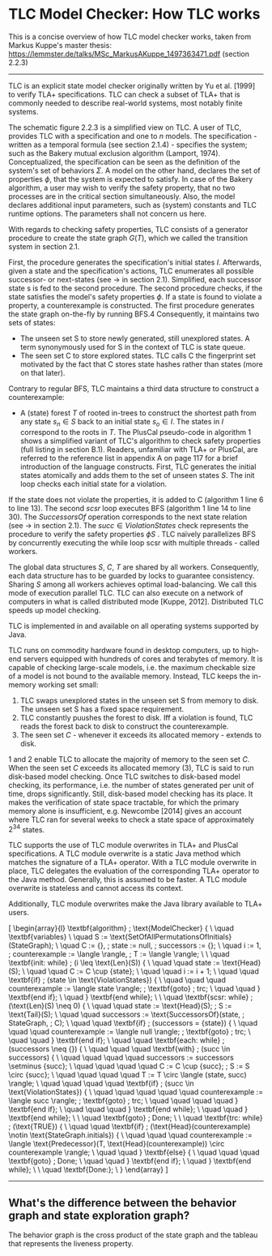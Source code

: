 # TLC Model Checker: How TLC works
This is a concise overview of how TLC model checker works, taken from Markus Kuppe's master thesis: https://lemmster.de/talks/MSc_MarkusAKuppe_1497363471.pdf (section 2.2.3)

---
TLC is an explicit state model checker originally written by Yu et al. [1999] to verify TLA+ specifications. TLC can check a subset of TLA+ that is commonly needed to describe real-world systems, most notably finite systems.

The schematic figure 2.2.3 is a simplified view on TLC. A user of TLC, provides TLC
with a specification and one to $n$ models. The specification - written as a temporal formula (see section 2.1.4) - specifies the system; such as the Bakery mutual exclusion algorithm (Lamport, 1974). Conceptualized, the specification can be seen as the definition of the system's set of behaviors $\Sigma$. A model on the other hand, declares the set of properties $\phi$, that the system is expected to satisfy. In case of the Bakery algorithm, a user may wish to verify the safety property, that no two processes are in the critical section simultaneously. Also, the model declares additional input parameters, such as (system) constants and TLC runtime options. The parameters shall not concern us here.

With regards to checking safety properties, TLC consists of a generator procedure to
create the state graph $G(T)$, which we called the transition system in section 2.1. 

First, the procedure generates the specification's initial states $I$. Afterwards, given a state and the specification's actions, TLC enumerates all possible successor- or next-states (see $\rightarrow$ in section 2.1). Simplified, each successor state s is fed to the second procedure. The second procedure checks, if the state satisfies the model's safety properties $\phi$. If a state is found to violate a property, a counterexample is constructed.
The first procedure generates the state graph on-the-fly by running BFS.4 Consequently, it maintains two sets of states:
* The unseen set S to store newly generated, still unexplored states. A term synonymously used for S in the context of TLC is state queue.
* The seen set C to store explored states. TLC calls C the fingerprint set motivated by the fact that C stores state hashes rather than states (more on that later).

Contrary to regular BFS, TLC maintains a third data structure to construct a counterexample:
* A (state) forest $T$ of rooted in-trees to construct the shortest path from any state $s_n \in S$ back to an initial state $s_o \in I$. The states in $I$ correspond to the roots in $T$.
The PlusCal pseudo-code in algorithm 1 shows a simplified variant of TLC's algorithm to check safety properties (full listing in section B.1). Readers, unfamiliar with TLA+ or PlusCal, are referred to the reference list in appendix A on page 117 for a brief introduction of the language constructs. First, TLC generates the initial states atomically and adds them to the set of unseen states $S$. The init loop checks each initial state for a violation. 

If the state does not violate the properties, it is added to C (algorithm 1 line 6 to line 13). The second $scsr$ loop executes BFS (algorithm 1 line 14 to line 30). The $SuccessorsOf$ operation corresponds to the next state relation (see → in section 2.1). The $succ \in ViolationStates$ check represents the procedure to verify the safety properties $\phi S$ .
TLC naïvely parallelizes BFS by concurrently executing the while loop scsr with multiple threads - called workers.

The global data structures $S$, $C$, $T$ are shared by all
workers. Consequently, each data structure has to be guarded by locks to guarantee consistency. Sharing $S$ among all workers achieves optimal load-balancing. We call this mode of execution parallel TLC. TLC can also execute on a network of computers
in what is called distributed mode [Kuppe, 2012]. Distributed TLC speeds up model checking.

TLC is implemented in and available on all operating systems supported by Java.

TLC runs on commodity hardware found in desktop computers, up to high-end servers equipped with hundreds of cores and terabytes of memory. It is capable of checking large-scale models, i.e. the maximum checkable size of a model is not bound to the available memory. Instead, TLC keeps the in-memory working set small:

1. TLC swaps unexplored states in the unseen set S from memory to disk. The unseen set S has a fixed space requirement.
2. TLC constantly puushes the forest to disk. Iff a violation is found, TLC reads the forest back to disk to construct the counterexample.
3. The seen set $C$ - whenever it exceeds its allocated memory - extends to disk.

1 and 2 enable TLC to allocate the majority of memory to the seen set $C$. When the seen set $C$ exceeds its allocated memory (3), TLC is said to run disk-based model checking. Once TLC switches to disk-based model checking, its performance, i.e. the number of states generated per unit of time, drops significantly. Still, disk-based model checking has its place. It makes the verification of state space tractable, for which the primary memory alone is insufficient, e.g. Newcombe [2014] gives an account where TLC ran for several weeks to check a state space of approximately $2^{34}$ states.

TLC supports the use of TLC module overwrites in TLA+ and PlusCal specifications. A TLC module overwrite is a static Java method which matches the signature of a TLA+ operator. With a TLC module overwrite in place, TLC delegates the evaluation of the corresponding TLA+ operator to the Java method. Generally, this is assumed to be faster. A TLC module overwrite is stateless and cannot access its context. 

Additionally, TLC module overwrites make the Java library available to TLA+ users.

\[
\begin{array}{l}
        \textbf{algorithm} \; \text{ModelChecker} \{ \\
        \quad \textbf{variables} \\
        \quad S := \text{SetOfAllPermutationsOfInitials}(StateGraph); \\
        \quad C := \{\}, \; state := null, \; successors := \{\}; \\
        \quad i := 1, \; counterexample := \langle \rangle, \; T := \langle \rangle; \\
        \\
        \quad \textbf{init: while} \; (i \leq \text{Len}(S)) \{ \\
        \quad \quad state := \text{Head}(S); \\
        \quad \quad C := C \cup \{state\}; \\
        \quad \quad i := i + 1; \\
        \quad \quad \textbf{if} \; (state \in \text{ViolationStates}) \{ \\
        \quad \quad \quad counterexample := \langle state \rangle; \; \textbf{goto} \; trc; \\
        \quad \quad \} \textbf{end if}; \\
        \quad \} \textbf{end while}; \\
        \\
        \quad \textbf{scsr: while} \; (\text{Len}(S) \neq 0) \{ \\
        \quad \quad state := \text{Head}(S); \; S := \text{Tail}(S); \\
        \quad \quad successors := \text{SuccessorsOf}(state, \; StateGraph, \; C); \\
        \quad \quad \textbf{if} \; (successors = \{state\}) \{ \\
        \quad \quad \quad counterexample := \langle null \rangle; \; \textbf{goto} \; trc; \\
        \quad \quad \} \textbf{end if}; \\
        \quad \quad \textbf{each: while} \; (successors \neq \{\}) \{ \\
        \quad \quad \quad \textbf{with} \; (succ \in successors) \{ \\
        \quad \quad \quad \quad successors := successors \setminus \{succ\}; \\
        \quad \quad \quad \quad C := C \cup \{succ\}; \; S := S \circ \{succ\}; \\
        \quad \quad \quad \quad T := T \circ \langle (state, succ) \rangle; \\
        \quad \quad \quad \quad \textbf{if} \; (succ \in \text{ViolationStates}) \{ \\
        \quad \quad \quad \quad \quad counterexample := \langle succ \rangle; \; \textbf{goto} \; trc; \\
        \quad \quad \quad \quad \} \textbf{end if}; \\
        \quad \quad \quad \} \textbf{end while}; \\
        \quad \quad \} \textbf{end while}; \\
        \\
        \quad \textbf{goto} \; Done; \\
        \\
        \quad \textbf{trc: while} \; (\text{TRUE}) \{ \\
        \quad \quad \textbf{if} \; (\text{Head}(counterexample) \notin \text{StateGraph.initials}) \{ \\
        \quad \quad \quad counterexample := \langle \text{Predecessor}(T, \text{Head}(counterexample)) \circ counterexample \rangle; \\
        \quad \quad \} \textbf{else} \{ \\
        \quad \quad \quad \textbf{goto} \; Done; \\
        \quad \quad \} \textbf{end if}; \\
        \quad \} \textbf{end while}; \\
        \\
        \quad \textbf{Done:}; \\
        \}
        \end{array}
\]

---

## What's the difference between the behavior graph and state exploration graph?

The behavior graph is the cross product of the state graph and the tableau that represents the liveness property.

